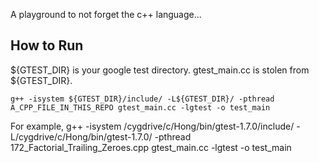 A playground to not forget the c++ language...

## How to Run
${GTEST_DIR} is your google test directory.
gtest_main.cc is stolen from ${GTEST_DIR}.

    g++ -isystem ${GTEST_DIR}/include/ -L${GTEST_DIR}/ -pthread A_CPP_FILE_IN_THIS_REPO gtest_main.cc -lgtest -o test_main

For example,
    g++ -isystem /cygdrive/c/Hong/bin/gtest-1.7.0/include/ -L/cygdrive/c/Hong/bin/gtest-1.7.0/ -pthread 172_Factorial_Trailing_Zeroes.cpp gtest_main.cc -lgtest -o test_main


